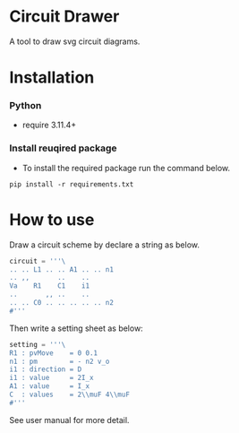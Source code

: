 # Circuit Drawer
A tool to draw svg circuit diagrams.
# Installation

### Python 
- require 3.11.4+

### Install reuqired package
- To install the required package run the command below.
```
pip install -r requirements.txt
```

# How to use
Draw a circuit scheme by declare a string as below.
```python
circuit = '''\
.. .. L1 .. .. A1 .. .. n1
.. ,,       ..    ..
Va    R1    C1    i1
..       ,, ..    ..
.. .. C0 .. .. .. .. .. n2
#'''
```
Then write a setting sheet as below:
```python
setting = '''\
R1 : pvMove    = 0 0.1
n1 : pm        = - n2 v_o
i1 : direction = D
i1 : value     = 2I_x
A1 : value     = I_x
C  : values    = 2\\muF 4\\muF
#'''
```
See user manual for more detail.
